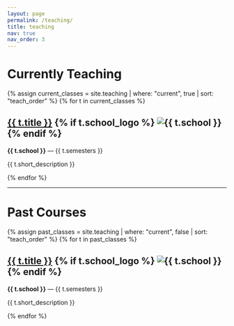 ```yaml
---
layout: page
permalink: /teaching/
title: teaching
nav: true
nav_order: 3
---
```


# Currently Teaching

{% assign current_classes = site.teaching | where: "current", true | sort: "teach_order" %}
{% for t in current_classes %}
  <div class="teaching-entry">
    <h2 class="course-title">
      <a href="{{ t.url | relative_url }}">{{ t.title }}</a>
      {% if t.school_logo %}
        <img src="{{ t.school_logo | relative_url }}" alt="{{ t.school }}" class="school-logo">
      {% endif %}
    </h2>
    <p class="semester"><strong>{{ t.school }}</strong> — {{ t.semesters }}</p>
    <p class="short-desc">{{ t.short_description }}</p>
  </div>
{% endfor %}

---

# Past Courses

{% assign past_classes = site.teaching | where: "current", false | sort: "teach_order" %}
{% for t in past_classes %}
  <div class="teaching-entry">
    <h2 class="course-title">
      <a href="{{ t.url | relative_url }}">{{ t.title }}</a>
      {% if t.school_logo %}
        <img src="{{ t.school_logo | relative_url }}" alt="{{ t.school }}" class="school-logo">
      {% endif %}
    </h2>
    <p class="semester"><strong>{{ t.school }}</strong> — {{ t.semesters }}</p>
    <p class="short-desc">{{ t.short_description }}</p>
  </div>
{% endfor %}
